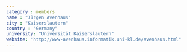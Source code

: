 ```yaml
---
category : members
name : "Jürgen Avenhaus"
city : "Kaiserslautern"
country : "Germany"
university: "Universität Kaiserslautern"
website: "http://www-avenhaus.informatik.uni-kl.de/avenhaus.html"
---
```

 